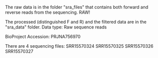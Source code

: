 The raw data is in the folder "sra_files" that contains both forward and reverse reads from the sequencing. RAW! 

The processed (distinguished F and R) and the filtered data are in the "sra_data" folder.
Data type: 
Raw sequence reads

BioProject Accession:
PRJNA756970

There are 4 sequencing files:
SRR15570324
SRR15570325
SRR15570326
SRR15570327
